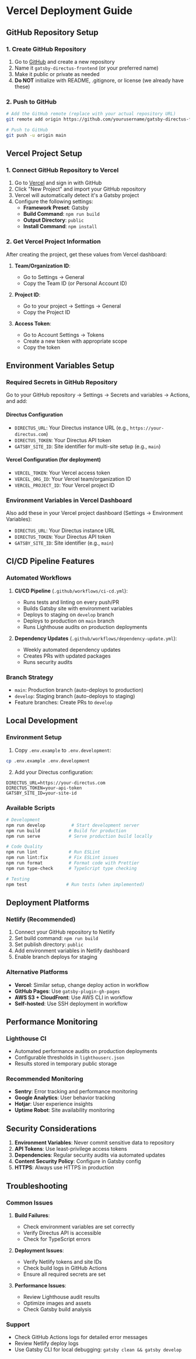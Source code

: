 # Vercel Deployment Guide

## GitHub Repository Setup

### 1. Create GitHub Repository

1. Go to [GitHub](https://github.com) and create a new repository
2. Name it `gatsby-directus-frontend` (or your preferred name)
3. Make it public or private as needed
4. **Do NOT** initialize with README, .gitignore, or license (we already have these)

### 2. Push to GitHub

```bash
# Add the GitHub remote (replace with your actual repository URL)
git remote add origin https://github.com/yourusername/gatsby-directus-frontend.git

# Push to GitHub
git push -u origin main
```

## Vercel Project Setup

### 1. Connect GitHub Repository to Vercel

1. Go to [Vercel](https://vercel.com) and sign in with GitHub
2. Click "New Project" and import your GitHub repository
3. Vercel will automatically detect it's a Gatsby project
4. Configure the following settings:
   - **Framework Preset**: Gatsby
   - **Build Command**: `npm run build`
   - **Output Directory**: `public`
   - **Install Command**: `npm install`

### 2. Get Vercel Project Information

After creating the project, get these values from Vercel dashboard:

1. **Team/Organization ID**:
   - Go to Settings → General
   - Copy the Team ID (or Personal Account ID)

2. **Project ID**:
   - Go to your project → Settings → General
   - Copy the Project ID

3. **Access Token**:
   - Go to Account Settings → Tokens
   - Create a new token with appropriate scope
   - Copy the token

## Environment Variables Setup

### Required Secrets in GitHub Repository

Go to your GitHub repository → Settings → Secrets and variables → Actions, and add:

#### Directus Configuration
- `DIRECTUS_URL`: Your Directus instance URL (e.g., `https://your-directus.com`)
- `DIRECTUS_TOKEN`: Your Directus API token
- `GATSBY_SITE_ID`: Site identifier for multi-site setup (e.g., `main`)

#### Vercel Configuration (for deployment)
- `VERCEL_TOKEN`: Your Vercel access token
- `VERCEL_ORG_ID`: Your Vercel team/organization ID
- `VERCEL_PROJECT_ID`: Your Vercel project ID

### Environment Variables in Vercel Dashboard

Also add these in your Vercel project dashboard (Settings → Environment Variables):

- `DIRECTUS_URL`: Your Directus instance URL
- `DIRECTUS_TOKEN`: Your Directus API token
- `GATSBY_SITE_ID`: Site identifier (e.g., `main`)

## CI/CD Pipeline Features

### Automated Workflows

1. **CI/CD Pipeline** (`.github/workflows/ci-cd.yml`):
   - Runs tests and linting on every push/PR
   - Builds Gatsby site with environment variables
   - Deploys to staging on `develop` branch
   - Deploys to production on `main` branch
   - Runs Lighthouse audits on production deployments

2. **Dependency Updates** (`.github/workflows/dependency-update.yml`):
   - Weekly automated dependency updates
   - Creates PRs with updated packages
   - Runs security audits

### Branch Strategy

- `main`: Production branch (auto-deploys to production)
- `develop`: Staging branch (auto-deploys to staging)
- Feature branches: Create PRs to `develop`

## Local Development

### Environment Setup

1. Copy `.env.example` to `.env.development`:
```bash
cp .env.example .env.development
```

2. Add your Directus configuration:
```env
DIRECTUS_URL=https://your-directus.com
DIRECTUS_TOKEN=your-api-token
GATSBY_SITE_ID=your-site-id
```

### Available Scripts

```bash
# Development
npm run develop          # Start development server
npm run build           # Build for production
npm run serve           # Serve production build locally

# Code Quality
npm run lint            # Run ESLint
npm run lint:fix        # Fix ESLint issues
npm run format          # Format code with Prettier
npm run type-check      # TypeScript type checking

# Testing
npm test               # Run tests (when implemented)
```

## Deployment Platforms

### Netlify (Recommended)

1. Connect your GitHub repository to Netlify
2. Set build command: `npm run build`
3. Set publish directory: `public`
4. Add environment variables in Netlify dashboard
5. Enable branch deploys for staging

### Alternative Platforms

- **Vercel**: Similar setup, change deploy action in workflow
- **GitHub Pages**: Use `gatsby-plugin-gh-pages`
- **AWS S3 + CloudFront**: Use AWS CLI in workflow
- **Self-hosted**: Use SSH deployment in workflow

## Performance Monitoring

### Lighthouse CI

- Automated performance audits on production deployments
- Configurable thresholds in `lighthouserc.json`
- Results stored in temporary public storage

### Recommended Monitoring

- **Sentry**: Error tracking and performance monitoring
- **Google Analytics**: User behavior tracking
- **Hotjar**: User experience insights
- **Uptime Robot**: Site availability monitoring

## Security Considerations

1. **Environment Variables**: Never commit sensitive data to repository
2. **API Tokens**: Use least-privilege access tokens
3. **Dependencies**: Regular security audits via automated updates
4. **Content Security Policy**: Configure in Gatsby config
5. **HTTPS**: Always use HTTPS in production

## Troubleshooting

### Common Issues

1. **Build Failures**:
   - Check environment variables are set correctly
   - Verify Directus API is accessible
   - Check for TypeScript errors

2. **Deployment Issues**:
   - Verify Netlify tokens and site IDs
   - Check build logs in GitHub Actions
   - Ensure all required secrets are set

3. **Performance Issues**:
   - Review Lighthouse audit results
   - Optimize images and assets
   - Check Gatsby build analysis

### Support

- Check GitHub Actions logs for detailed error messages
- Review Netlify deploy logs
- Use Gatsby CLI for local debugging: `gatsby clean && gatsby develop`
